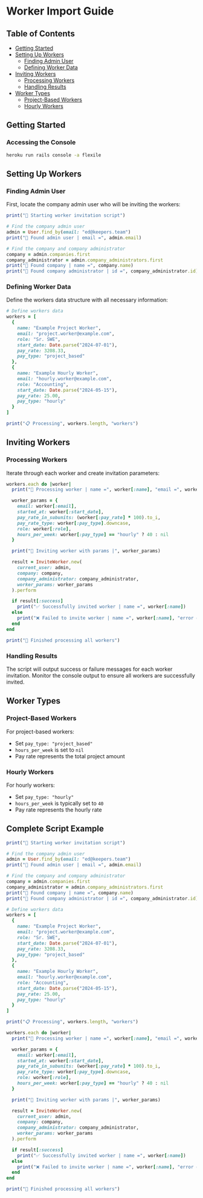 # Worker Import Guide

## Table of Contents

- [Getting Started](#getting-started)
- [Setting Up Workers](#setting-up-workers)
  - [Finding Admin User](#finding-admin-user)
  - [Defining Worker Data](#defining-worker-data)
- [Inviting Workers](#inviting-workers)
  - [Processing Workers](#processing-workers)
  - [Handling Results](#handling-results)
- [Worker Types](#worker-types)
  - [Project-Based Workers](#project-based-workers)
  - [Hourly Workers](#hourly-workers)

## Getting Started

### Accessing the Console

```bash
heroku run rails console -a flexile
```

## Setting Up Workers

### Finding Admin User

First, locate the company admin user who will be inviting the workers:

```ruby
print("👋 Starting worker invitation script")

# Find the company admin user
admin = User.find_by(email: "ed@keepers.team")
print("👤 Found admin user | email =", admin.email)

# Find the company and company administrator
company = admin.companies.first
company_administrator = admin.company_administrators.first
print("🏢 Found company | name =", company.name)
print("👔 Found company administrator | id =", company_administrator.id)
```

### Defining Worker Data

Define the workers data structure with all necessary information:

```ruby
# Define workers data
workers = [
  {
    name: "Example Project Worker",
    email: "project.worker@example.com",
    role: "Sr. SWE",
    start_date: Date.parse("2024-07-01"),
    pay_rate: 3208.33,
    pay_type: "project_based"
  },
  {
    name: "Example Hourly Worker",
    email: "hourly.worker@example.com",
    role: "Accounting",
    start_date: Date.parse("2024-05-15"),
    pay_rate: 25.00,
    pay_type: "hourly"
  }
]

print("📋 Processing", workers.length, "workers")
```

## Inviting Workers

### Processing Workers

Iterate through each worker and create invitation parameters:

```ruby
workers.each do |worker|
  print("👤 Processing worker | name =", worker[:name], "email =", worker[:email])

  worker_params = {
    email: worker[:email],
    started_at: worker[:start_date],
    pay_rate_in_subunits: (worker[:pay_rate] * 100).to_i,
    pay_rate_type: worker[:pay_type].downcase,
    role: worker[:role],
    hours_per_week: worker[:pay_type] == "hourly" ? 40 : nil
  }

  print("📝 Inviting worker with params |", worker_params)

  result = InviteWorker.new(
    current_user: admin,
    company: company,
    company_administrator: company_administrator,
    worker_params: worker_params
  ).perform

  if result[:success]
    print("✅ Successfully invited worker | name =", worker[:name])
  else
    print("❌ Failed to invite worker | name =", worker[:name], "error =", result[:error_message])
  end
end

print("🎉 Finished processing all workers")
```

### Handling Results

The script will output success or failure messages for each worker invitation. Monitor the console output to ensure all workers are successfully invited.

## Worker Types

### Project-Based Workers

For project-based workers:

- Set `pay_type: "project_based"`
- `hours_per_week` is set to `nil`
- Pay rate represents the total project amount

### Hourly Workers

For hourly workers:

- Set `pay_type: "hourly"`
- `hours_per_week` is typically set to `40`
- Pay rate represents the hourly rate

## Complete Script Example

```ruby
print("👋 Starting worker invitation script")

# Find the company admin user
admin = User.find_by(email: "ed@keepers.team")
print("👤 Found admin user | email =", admin.email)

# Find the company and company administrator
company = admin.companies.first
company_administrator = admin.company_administrators.first
print("🏢 Found company | name =", company.name)
print("👔 Found company administrator | id =", company_administrator.id)

# Define workers data
workers = [
  {
    name: "Example Project Worker",
    email: "project.worker@example.com",
    role: "Sr. SWE",
    start_date: Date.parse("2024-07-01"),
    pay_rate: 3208.33,
    pay_type: "project_based"
  },
  {
    name: "Example Hourly Worker",
    email: "hourly.worker@example.com",
    role: "Accounting",
    start_date: Date.parse("2024-05-15"),
    pay_rate: 25.00,
    pay_type: "hourly"
  }
]

print("📋 Processing", workers.length, "workers")

workers.each do |worker|
  print("👤 Processing worker | name =", worker[:name], "email =", worker[:email])

  worker_params = {
    email: worker[:email],
    started_at: worker[:start_date],
    pay_rate_in_subunits: (worker[:pay_rate] * 100).to_i,
    pay_rate_type: worker[:pay_type].downcase,
    role: worker[:role],
    hours_per_week: worker[:pay_type] == "hourly" ? 40 : nil
  }

  print("📝 Inviting worker with params |", worker_params)

  result = InviteWorker.new(
    current_user: admin,
    company: company,
    company_administrator: company_administrator,
    worker_params: worker_params
  ).perform

  if result[:success]
    print("✅ Successfully invited worker | name =", worker[:name])
  else
    print("❌ Failed to invite worker | name =", worker[:name], "error =", result[:error_message])
  end
end

print("🎉 Finished processing all workers")
```

